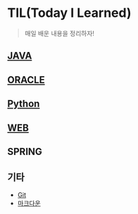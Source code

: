 # TIL(Today I Learned)

> 매일 배운 내용을 정리하자!

## [JAVA](./java)

## [ORACLE](./db_oracle)

## [Python](./Python)

## [WEB](./web)

## SPRING

## 기타

* [Git](./git)
* [마크다운](./markdown.md)




